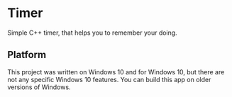 # Timer

Simple C++ timer, that helps you to remember your doing.

## Platform

This project was written on Windows 10 and for Windows 10, but there are not any specific Windows 10 features. You can build this app on older versions of Windows. 
